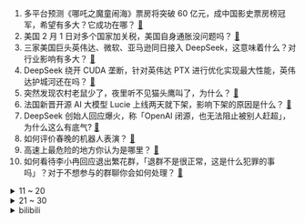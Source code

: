 1. 多平台预测《哪吒之魔童闹海》票房将突破 60 亿元，成中国影史票房榜冠军，希望有多大？它成功在哪？ [:link:](https://www.zhihu.com/question/11034354133)
2. 美国 2 月 1 日对多个国家加关税，美国自身通胀没问题吗？ [:link:](https://www.zhihu.com/question/11021618297)
3. 三家美国巨头英伟达、微软、亚马逊同日接入 DeepSeek，这意味着什么？对行业影响有多大？ [:link:](https://www.zhihu.com/question/11034493670)
4. DeepSeek 绕开 CUDA 垄断，针对英伟达 PTX 进行优化实现最大性能，英伟达护城河还在吗？ [:link:](https://www.zhihu.com/question/10949909331)
5. 突然发现农村老鼠少了，夜里听不见猫头鹰叫了，为什么？ [:link:](https://www.zhihu.com/question/565244381)
6. 法国新晋开源 AI 大模型 Lucie 上线两天就下架，影响下架的原因是什么？ [:link:](https://www.zhihu.com/question/10822777319)
7. DeepSeek 创始人回应爆火，称「OpenAI 闭源，也无法阻止被别人赶超」，为什么这么有底气? [:link:](https://www.zhihu.com/question/10780037770)
8. 如何评价春晚的机器人表演？ [:link:](https://www.zhihu.com/question/10774276643)
9. 高速上最危险的地方你认为是哪里？ [:link:](https://www.zhihu.com/question/469714786)
10. 如何看待李小冉回应退出繁花群，「退群不是很正常，这是什么犯罪的事吗」？对于不想参与的群聊你会如何处理？ [:link:](https://www.zhihu.com/question/11015693260)
<details>
<summary>11 ~ 20</summary>

11. 特朗普称撞机事故都怪奥巴马和拜登，美国当前的塔台空管状况如何？奥巴马的多元化政策是否降低了安全标准？ [:link:](https://www.zhihu.com/question/11017633801)
12. 徐克执导的电影《射雕英雄传：侠之大者》对原著还原度如何？有哪些改编？ [:link:](https://www.zhihu.com/question/10955983426)
13. 如何评价索隆沦为刀架子？ [:link:](https://www.zhihu.com/question/663025347)
14. 日本一地路面塌陷，卡车司机被困超百小时仍未获救，救援有哪些难点？当地都采取了哪些救援措施？ [:link:](https://www.zhihu.com/question/11011819106)
15. 老人有哪些习惯让你无法忍受？ [:link:](https://www.zhihu.com/question/48844888)
16. 《蛟龙行动》中美军的机械狗和 2025 年春晚中跳秧歌的机器人，技术性与战斗性哪个更高？ [:link:](https://www.zhihu.com/question/10825026960)
17. 飞机这么多按钮都要一个个地打开，为什么不能一键启动？ [:link:](https://www.zhihu.com/question/659780376)
18. 春节档票价过高引吐槽，一张票平时能买两张， 你去看春节档电影了吗？你所在地一张票价多少钱？ [:link:](https://www.zhihu.com/question/10884988577)
19. 《封神第二部：战火西岐》为什么要设计殷郊吸干元始天尊法力的剧情？ [:link:](https://www.zhihu.com/question/10937668765)
20. 孩子在大人说话的时候，总是不停的大喊大叫，是什么原因和问题？ [:link:](https://www.zhihu.com/question/6237591341)
</details>
<details>
<summary>21 ~ 30</summary>

21. 黄金价格刷新历史高位，国内足金首饰 1 克突破 846 元，金价还会持续上涨吗？什么时候会降？ [:link:](https://www.zhihu.com/question/10959365322)
22. 如何评价DeepSeek自称开源？但似乎并未开源（Open Source），仅为Open Model? [:link:](https://www.zhihu.com/question/10748172232)
23. 《哪吒之魔童闹海》累计票房突破 20 亿，如何评价这一成绩？这部电影让你印象最深刻的是哪个桥段？ [:link:](https://www.zhihu.com/question/11028879252)
24. 2025 LCK杯焦点战 T1 2-1 战胜 GEN，小将Smash表现优异，如何评价这场比赛？ [:link:](https://www.zhihu.com/question/11038400946)
25. 如何评价综艺节目《一路繁花》中的 6 位女性？她们有哪些高光时刻？ [:link:](https://www.zhihu.com/question/9414147796)
26. 春节档电影的排片是如何决定的？都会被哪些因素影响？ [:link:](https://www.zhihu.com/question/10357294658)
27. 2025 春节档总票房破 60 亿，《哪吒之魔童闹海》近 25 亿领跑，如何评价今年的票房成绩？ [:link:](https://www.zhihu.com/question/11010073914)
28. 《哪吒之魔童闹海》之后，导演饺子在国内导演圈会是什么地位？ [:link:](https://www.zhihu.com/question/10964878942)
29. 《哪吒之魔童闹海》中有哪些隐喻？ [:link:](https://www.zhihu.com/question/10950877789)
30. 数学题一讲就会，一做就废的孩子，是不是没数学天赋? [:link:](https://www.zhihu.com/question/661024894)
</details><details>
<summary>bilibili</summary>

</details>